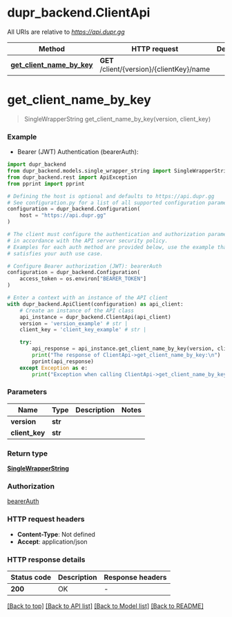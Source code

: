 # dupr_backend.ClientApi

All URIs are relative to *https://api.dupr.gg*

Method | HTTP request | Description
------------- | ------------- | -------------
[**get_client_name_by_key**](ClientApi.md#get_client_name_by_key) | **GET** /client/{version}/{clientKey}/name | 


# **get_client_name_by_key**
> SingleWrapperString get_client_name_by_key(version, client_key)

### Example

* Bearer (JWT) Authentication (bearerAuth):

```python
import dupr_backend
from dupr_backend.models.single_wrapper_string import SingleWrapperString
from dupr_backend.rest import ApiException
from pprint import pprint

# Defining the host is optional and defaults to https://api.dupr.gg
# See configuration.py for a list of all supported configuration parameters.
configuration = dupr_backend.Configuration(
    host = "https://api.dupr.gg"
)

# The client must configure the authentication and authorization parameters
# in accordance with the API server security policy.
# Examples for each auth method are provided below, use the example that
# satisfies your auth use case.

# Configure Bearer authorization (JWT): bearerAuth
configuration = dupr_backend.Configuration(
    access_token = os.environ["BEARER_TOKEN"]
)

# Enter a context with an instance of the API client
with dupr_backend.ApiClient(configuration) as api_client:
    # Create an instance of the API class
    api_instance = dupr_backend.ClientApi(api_client)
    version = 'version_example' # str | 
    client_key = 'client_key_example' # str | 

    try:
        api_response = api_instance.get_client_name_by_key(version, client_key)
        print("The response of ClientApi->get_client_name_by_key:\n")
        pprint(api_response)
    except Exception as e:
        print("Exception when calling ClientApi->get_client_name_by_key: %s\n" % e)
```



### Parameters


Name | Type | Description  | Notes
------------- | ------------- | ------------- | -------------
 **version** | **str**|  | 
 **client_key** | **str**|  | 

### Return type

[**SingleWrapperString**](SingleWrapperString.md)

### Authorization

[bearerAuth](../README.md#bearerAuth)

### HTTP request headers

 - **Content-Type**: Not defined
 - **Accept**: application/json

### HTTP response details

| Status code | Description | Response headers |
|-------------|-------------|------------------|
**200** | OK |  -  |

[[Back to top]](#) [[Back to API list]](../README.md#documentation-for-api-endpoints) [[Back to Model list]](../README.md#documentation-for-models) [[Back to README]](../README.md)

